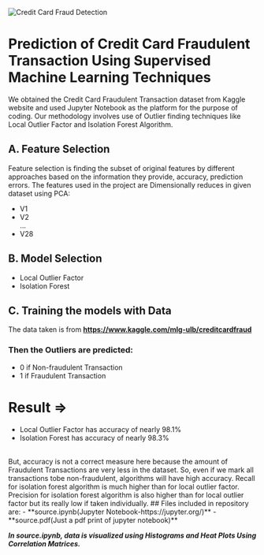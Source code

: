 ![Credit Card Fraud Detection]()
# Prediction of Credit Card Fraudulent Transaction Using Supervised Machine Learning Techniques
We obtained the Credit Card Fraudulent Transaction dataset from Kaggle website and used Jupyter Notebook as the platform for the purpose of coding. Our methodology involves use of Outlier finding techniques like Local Outlier Factor and Isolation Forest Algorithm.
## A. Feature Selection
Feature selection is finding the subset of original features by different approaches based on the information they provide, accuracy, prediction errors.
The features used in the project are Dimensionally reduces in given dataset using PCA:
- V1 
- V2 <br />
...
- V28
## B. Model Selection
* Local Outlier Factor
* Isolation Forest
## C. Training the models with Data
The data taken is from **https://www.kaggle.com/mlg-ulb/creditcardfraud**
### Then the Outliers are predicted:
- 0 if Non-fraudulent Transaction
- 1 if Fraudulent Transaction
# Result =>
- Local Outlier Factor has accuracy of nearly 98.1%
- Isolation Forest has accuracy of nearly 98.3%
<br />
But, accuracy is not a correct measure here because the amount of Fraudulent Transactions are very less in the dataset. So, even if we mark all transactions tobe non-fraudulent, algorithms will have high accuracy.
Recall for isolation forest algorithm is much higher than for local outlier factor.
Precision for isolation forest algorithm is also higher than for local outlier factor but its really low if taken individually. 
## Files included in repository are:
- **source.ipynb(Jupyter Notebook-https://jupyter.org/)**
- **source.pdf(Just a pdf print of jupyter notebook)**
<br />

***In source.ipynb, data is visualized using Histograms and Heat Plots Using Correlation Matrices.***
